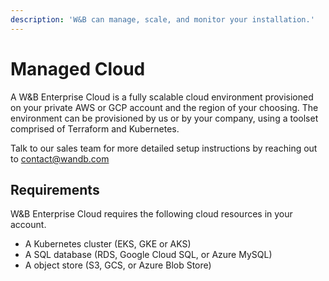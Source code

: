 ```yaml
---
description: 'W&B can manage, scale, and monitor your installation.'
---
```


# Managed Cloud

A W&B Enterprise Cloud is a fully scalable cloud environment provisioned on your private AWS or GCP account and the region of your choosing. The environment can be provisioned by us or by your company, using a toolset comprised of Terraform and Kubernetes.

Talk to our sales team for more detailed setup instructions by reaching out to [contact@wandb.com](mailto:contact@wandb.com)

## Requirements

W&B Enterprise Cloud requires the following cloud resources in your account.

* A Kubernetes cluster \(EKS, GKE or AKS\)
* A SQL database \(RDS, Google Cloud SQL, or Azure MySQL\)
* A object store \(S3, GCS, or Azure Blob Store\)


